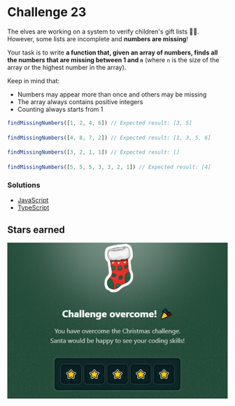 # Challenge 23

The elves are working on a system to verify children's gift lists 👧👦. However, some lists are incomplete and **numbers are missing**!

Your task is to write **a function that, given an array of numbers, finds all the numbers that are missing between 1 and `n`** (where `n` is the size of the array or the highest number in the array).

Keep in mind that:

- Numbers may appear more than once and others may be missing
- The array always contains positive integers
- Counting always starts from 1

```js
findMissingNumbers([1, 2, 4, 6]) // Expected result: [3, 5]

findMissingNumbers([4, 8, 7, 2]) // Expected result: [1, 3, 5, 6]

findMissingNumbers([3, 2, 1, 1]) // Expected result: []

findMissingNumbers([5, 5, 5, 3, 3, 2, 1]) // Expected result: [4]
```

### Solutions

- [JavaScript](./solution.js)
- [TypeScript](./solution.ts)

## Stars earned

![5 stars](../../.github/23-challenge-stars.png)
